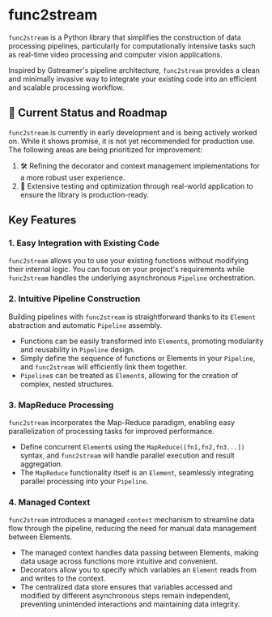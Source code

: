 # func2stream

`func2stream` is a Python library that simplifies the construction of data processing pipelines, particularly for computationally intensive tasks such as real-time video processing and computer vision applications.

Inspired by Gstreamer's pipeline architecture, `func2stream` provides a clean and minimally invasive way to integrate your existing code into an efficient and scalable processing workflow.

## 🚧 Current Status and Roadmap

`func2stream` is currently in early development and is being actively worked on. While it shows promise, it is not yet recommended for production use. The following areas are being prioritized for improvement:

1. 🛠 Refining the decorator and context management implementations for a more robust user experience.
2. 🧪 Extensive testing and optimization through real-world application to ensure the library is production-ready.

## Key Features

### 1. Easy Integration with Existing Code

`func2stream` allows you to use your existing functions without modifying their internal logic. You can focus on your project's requirements while `func2stream` handles the underlying asynchronous `Pipeline` orchestration.

### 2. Intuitive Pipeline Construction

Building pipelines with `func2stream` is straightforward thanks to its `Element` abstraction and automatic `Pipeline` assembly.

- Functions can be easily transformed into `Element`s, promoting modularity and reusability in `Pipeline` design.
- Simply define the sequence of functions or Elements in your `Pipeline`, and `func2stream` will efficiently link them together.
- `Pipeline`s can be treated as `Element`s, allowing for the creation of complex, nested structures.

### 3. MapReduce Processing

`func2stream` incorporates the Map-Reduce paradigm, enabling easy parallelization of processing tasks for improved performance.

- Define concurrent `Element`s using the `MapReduce([fn1,fn2,fn3...])` syntax, and `func2stream` will handle parallel execution and result aggregation.
- The `MapReduce` functionality itself is an `Element`, seamlessly integrating parallel processing into your `Pipeline`.

### 4. Managed Context

`func2stream` introduces a managed `context` mechanism to streamline data flow through the pipeline, reducing the need for manual data management between Elements.

- The managed context handles data passing between Elements, making data usage across functions more intuitive and convenient.
- Decorators allow you to specify which variables an `Element` reads from and writes to the context.
- The centralized data store ensures that variables accessed and modified by different asynchronous steps remain independent, preventing unintended interactions and maintaining data integrity.
